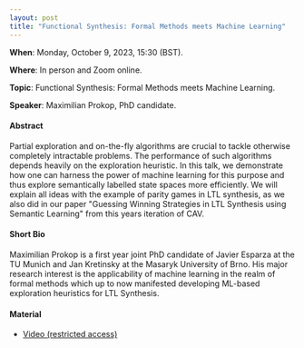 ```yaml
---
layout: post 
title: "Functional Synthesis: Formal Methods meets Machine Learning"
---
```


**When**:  Monday, October 9, 2023, 15:30 (BST).

**Where**: In person and Zoom online.

**Topic**: Functional Synthesis: Formal Methods meets Machine Learning.

**Speaker**: Maximilian Prokop, PhD candidate.

#### Abstract

Partial exploration and on-the-fly algorithms are crucial to tackle otherwise completely intractable problems. The performance of such algorithms depends heavily on the exploration heuristic. In this talk, we demonstrate how one can harness the power of machine learning for this purpose and thus explore semantically labelled state spaces more efficiently. We will explain all ideas with the example of parity games in LTL synthesis, as we also did in our paper "Guessing Winning Strategies in LTL Synthesis using Semantic Learning" from this years iteration of CAV.


#### Short Bio
Maximilian Prokop is a first year joint PhD candidate of Javier Esparza at the TU Munich and Jan Kretinsky at the Masaryk University of Brno. His major research interest is the applicability of machine learning in the realm of formal methods which up to now manifested developing ML-based exploration heuristics for LTL Synthesis.

#### Material

- [Video (restricted access)](https://uniroma1.zoom.us/rec/share/orrtpkr1t2msvBHLUDY4ndTzRQCgCGFkQRCFTQwLFfvOPGZp_jK9QhPirdWwClg.Zdpxd8Ujz9JxYNpD)
